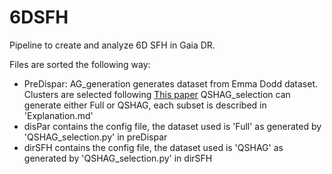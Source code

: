 # 6DSFH
Pipeline to create and analyze 6D SFH in Gaia DR. 

Files are sorted the following way:
- PreDispar: AG_generation generates dataset from Emma Dodd dataset. Clusters are selected following [This paper](https://www.google.com/search?q=paper+emma+dodd+clustering+nasa+adss&client=firefox-b-d&sca_esv=99636c5107a06ae2&biw=1523&bih=734&ei=wJQfZsnSNK2nkdUP3MKMuAs&ved=0ahUKEwjJsq-c9siFAxWtU6QEHVwhA7cQ4dUDCBA&uact=5&oq=paper+emma+dodd+clustering+nasa+adss&gs_lp=Egxnd3Mtd2l6LXNlcnAiJHBhcGVyIGVtbWEgZG9kZCBjbHVzdGVyaW5nIG5hc2EgYWRzc0ilClCNAVjzCXABeACQAQCYAaQBoAGGCKoBAzAuObgBA8gBAPgBAZgCCKACuwfCAgUQIRigAZgDAIgGAZIHAzAuOKAHxR0&sclient=gws-wiz-serp)
  QSHAG_selection can generate either Full or QSHAG, each subset is described in 'Explanation.md'
- disPar contains the config file, the dataset used is 'Full' as generated by 'QSHAG_selection.py' in preDispar
- dirSFH contains the config file, the dataset used is 'QSHAG' as generated by 'QSHAG_selection.py' in dirSFH
